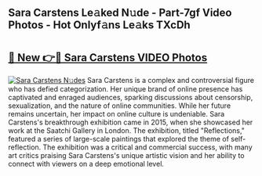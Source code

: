 ## Sara Carstens Le𝚊ked N𝚞de - Part-7gf Video Photos - Hot Onlyf𝚊ns Le𝚊ks TXcDh

# <h2><a href="http://ab2383.deff.icu/?id=Sara+Carstens">🔗 New 👉🔴 Sara Carstens VIDEO Photos</a></h2>

[![Sara Carstens N𝚞des](https://i.imgur.com/rIISA9y.gif)](http://ab2383.deff.icu/?id=Sara+Carstens)
Sara Carstens is a complex and controversial figure who has defied categorization. Her unique brand of online presence has captivated and enraged audiences, sparking discussions about censorship, sexualization, and the nature of online communities. While her future remains uncertain, her impact on online culture is undeniable. Sara Carstens's breakthrough exhibition came in 2015, when she showcased her work at the Saatchi Gallery in London. The exhibition, titled "Reflections," featured a series of large-scale paintings that explored the theme of self-reflection. The exhibition was a critical and commercial success, with many art critics praising Sara Carstens's unique artistic vision and her ability to connect with viewers on a deep emotional level.
